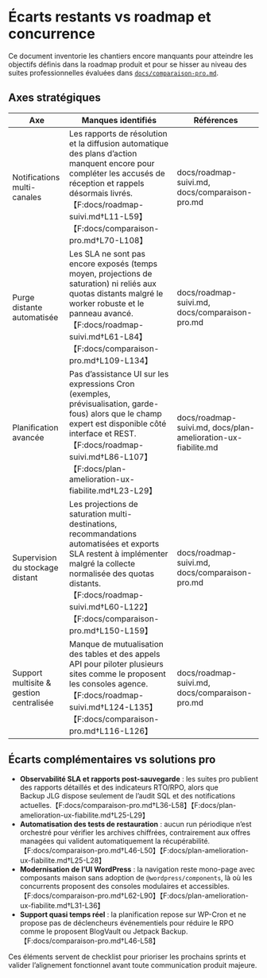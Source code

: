 # Écarts restants vs roadmap et concurrence

Ce document inventorie les chantiers encore manquants pour atteindre les objectifs définis dans la roadmap produit et pour se hisser au niveau des suites professionnelles évaluées dans [`docs/comparaison-pro.md`](comparaison-pro.md).

## Axes stratégiques

| Axe | Manques identifiés | Références |
| --- | --- | --- |
| Notifications multi-canales | Les rapports de résolution et la diffusion automatique des plans d’action manquent encore pour compléter les accusés de réception et rappels désormais livrés.【F:docs/roadmap-suivi.md†L11-L59】【F:docs/comparaison-pro.md†L70-L108】 | docs/roadmap-suivi.md, docs/comparaison-pro.md |
| Purge distante automatisée | Les SLA ne sont pas encore exposés (temps moyen, projections de saturation) ni reliés aux quotas distants malgré le worker robuste et le panneau avancé.【F:docs/roadmap-suivi.md†L61-L84】【F:docs/comparaison-pro.md†L109-L134】 | docs/roadmap-suivi.md, docs/comparaison-pro.md |
| Planification avancée | Pas d’assistance UI sur les expressions Cron (exemples, prévisualisation, garde-fous) alors que le champ expert est disponible côté interface et REST.【F:docs/roadmap-suivi.md†L86-L107】【F:docs/plan-amelioration-ux-fiabilite.md†L23-L29】 | docs/roadmap-suivi.md, docs/plan-amelioration-ux-fiabilite.md |
| Supervision du stockage distant | Les projections de saturation multi-destinations, recommandations automatisées et exports SLA restent à implémenter malgré la collecte normalisée des quotas distants.【F:docs/roadmap-suivi.md†L60-L122】【F:docs/comparaison-pro.md†L150-L159】 | docs/roadmap-suivi.md, docs/comparaison-pro.md |
| Support multisite & gestion centralisée | Manque de mutualisation des tables et des appels API pour piloter plusieurs sites comme le proposent les consoles agence.【F:docs/roadmap-suivi.md†L124-L135】【F:docs/comparaison-pro.md†L116-L126】 | docs/roadmap-suivi.md, docs/comparaison-pro.md |

## Écarts complémentaires vs solutions pro

- **Observabilité SLA et rapports post-sauvegarde** : les suites pro publient des rapports détaillés et des indicateurs RTO/RPO, alors que Backup JLG dispose seulement de l’audit SQL et des notifications actuelles.【F:docs/comparaison-pro.md†L36-L58】【F:docs/plan-amelioration-ux-fiabilite.md†L25-L29】
- **Automatisation des tests de restauration** : aucun run périodique n’est orchestré pour vérifier les archives chiffrées, contrairement aux offres managées qui valident automatiquement la récupérabilité.【F:docs/comparaison-pro.md†L46-L50】【F:docs/plan-amelioration-ux-fiabilite.md†L25-L28】
- **Modernisation de l’UI WordPress** : la navigation reste mono-page avec composants maison sans adoption de `@wordpress/components`, là où les concurrents proposent des consoles modulaires et accessibles.【F:docs/comparaison-pro.md†L62-L90】【F:docs/plan-amelioration-ux-fiabilite.md†L31-L36】
- **Support quasi temps réel** : la planification repose sur WP-Cron et ne propose pas de déclencheurs événementiels pour réduire le RPO comme le proposent BlogVault ou Jetpack Backup.【F:docs/comparaison-pro.md†L46-L58】

Ces éléments servent de checklist pour prioriser les prochains sprints et valider l’alignement fonctionnel avant toute communication produit majeure.
